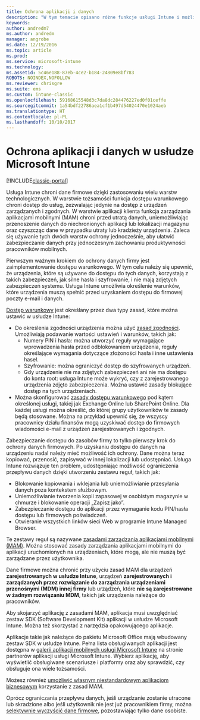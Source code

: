 ```yaml
---
title: Ochrona aplikacji i danych
description: "W tym temacie opisano różne funkcje usługi Intune i możliwości, które są dostępne, aby chronić aplikacje i dane firmy."
keywords: 
author: andredm7
ms.author: andredm
manager: angrobe
ms.date: 12/19/2016
ms.topic: article
ms.prod: 
ms.service: microsoft-intune
ms.technology: 
ms.assetid: 5c46e188-87eb-4ce2-b184-24809e8bf783
ROBOTS: NOINDEX,NOFOLLOW
ms.reviewer: chrisgre
ms.suite: ems
ms.custom: intune-classic
ms.openlocfilehash: 59168615548d3c7da8dc284476227ed0f01ceffe
ms.sourcegitcommit: 1a54bdf22786aea1cf1b497d54024470e1024aeb
ms.translationtype: HT
ms.contentlocale: pl-PL
ms.lasthandoff: 10/10/2017
---
```

# <a name="protect-apps-and-data-with-microsoft-intune"></a>Ochrona aplikacji i danych w usłudze Microsoft Intune

[!INCLUDE[classic-portal](../includes/classic-portal.md)]

Usługa Intune chroni dane firmowe dzięki zastosowaniu wielu warstw technologicznych. W warstwie tożsamości funkcja dostępu warunkowego chroni dostęp do usług, zezwalając jedynie na dostęp z urządzeń zarządzanych i zgodnych. W warstwie aplikacji klienta funkcja zarządzania aplikacjami mobilnymi (MAM) chroni przed utratą danych, uniemożliwiając przenoszenie danych do niechronionych aplikacji lub lokalizacji magazynu oraz czyszcząc dane w przypadku utraty lub kradzieży urządzenia. Zaleca się używanie tych dwóch warstw ochrony jednocześnie, aby ułatwić zabezpieczanie danych przy jednoczesnym zachowaniu produktywności pracowników mobilnych.

Pierwszym ważnym krokiem do ochrony danych firmy jest zaimplementowanie dostępu warunkowego. W tym celu należy się upewnić, że urządzenia, które są używane do dostępu do tych danych, korzystają z takich zabezpieczeń, jak silne hasła i szyfrowanie, i nie mają zdjętych zabezpieczeń systemu. Usługa Intune umożliwia określenie warunków, które urządzenia muszą spełnić przed uzyskaniem dostępu do firmowej poczty e-mail i danych.

[Dostęp warunkowy](restrict-access-to-email-and-o365-services-with-microsoft-intune.md) jest określany przez dwa typy zasad, które można ustawić w usłudze Intune:
- Do określenia zgodności urządzenia można użyć [zasad zgodności](introduction-to-device-compliance-policies-in-microsoft-intune.md). Umożliwiają podawanie wartości ustawień i warunków, takich jak:
  - Numery PIN i hasła: można utworzyć reguły wymagające wprowadzenia hasła przed odblokowaniem urządzenia, reguły określające wymagania dotyczące złożoności hasła i inne ustawienia haseł.
  - Szyfrowanie: można ograniczyć dostęp do szyfrowanych urządzeń.
  - Gdy urządzenie nie ma zdjętych zabezpieczeń ani nie ma dostępu do konta root: usługa Intune może wykryć, czy z zarejestrowanego urządzenia zdjęto zabezpieczenia. Można ustawić zasady blokujące dostęp na tych urządzeniach.
- Można skonfigurować [zasady dostępu warunkowego](restrict-access-to-email-and-o365-services-with-microsoft-intune.md) pod kątem określonej usługi, takiej jak Exchange Online lub SharePoint Online. Dla każdej usługi można określić, do której grupy użytkowników te zasady będą stosowane. Można na przykład upewnić się, że wszyscy pracownicy działu finansów mogą uzyskiwać dostęp do firmowych wiadomości e-mail z urządzeń zarejestrowanych i zgodnych.

Zabezpieczanie dostępu do zasobów firmy to tylko pierwszy krok do ochrony danych firmowych. Po uzyskaniu dostępu do danych na urządzeniu nadal należy mieć możliwość ich ochrony. Dane można teraz kopiować, przenosić, zapisywać w innej lokalizacji lub udostępniać. Usługa Intune rozwiązuje ten problem, udostępniając możliwość ograniczenia przepływu danych dzięki utworzeniu zestawu reguł, takich jak:
- Blokowanie kopiowania i wklejania lub uniemożliwianie przesyłania danych poza kontekstem służbowym.
- Uniemożliwianie tworzenia kopii zapasowej w osobistym magazynie w chmurze i blokowanie operacji „Zapisz jako”.
- Zabezpieczanie dostępu do aplikacji przez wymaganie kodu PIN/hasła dostępu lub firmowych poświadczeń.
- Otwieranie wszystkich linków sieci Web w programie Intune Managed Browser.

Te zestawy reguł są nazywane [zasadami zarządzania aplikacjami mobilnymi (MAM)](protect-app-data-using-mobile-app-management-policies-with-microsoft-intune.md). Można stosować zasady zarządzania aplikacjami mobilnymi do aplikacji uruchomionych na urządzeniach, które mogą, ale nie muszą być zarządzane przez użytkownika.  

Dane firmowe można chronić przy użyciu zasad MAM dla urządzeń **zarejestrowanych w usłudze Intune**, urządzeń **zarejestrowanych i zarządzanych przez rozwiązanie do zarządzania urządzeniami przenośnymi (MDM) innej firmy** lub urządzeń, które **nie są zarejestrowane w żadnym rozwiązaniu MDM**, takich jak urządzenia należące do pracowników.

Aby skojarzyć aplikację z zasadami MAM, aplikacja musi uwzględniać zestaw SDK (Software Development Kit) aplikacji w usłudze Microsoft Intune. Można też skorzystać z narzędzia opakowującego aplikacje.

Aplikacje takie jak należące do pakietu Microsoft Office mają wbudowany zestaw SDK w usłudze Intune. Pełna lista obsługiwanych aplikacji jest dostępna w [galerii aplikacji mobilnych usługi Microsoft Intune](https://www.microsoft.com/cloud-platform/microsoft-intune-apps) na stronie partnerów aplikacji usługi Microsoft Intune. Wybierz aplikację, aby wyświetlić obsługiwane scenariusze i platformy oraz aby sprawdzić, czy obsługuje ona wiele tożsamości.

Możesz również [umożliwić własnym niestandardowym aplikacjom biznesowym](/intune/apps-prepare-mobile-application-management) korzystanie z zasad MAM.

Oprócz ograniczania przepływu danych, jeśli urządzanie zostanie utracone lub skradzione albo jeśli użytkownik nie jest już pracownikiem firmy, można [selektywnie wyczyścić dane firmowe](wipe-managed-company-app-data-with-microsoft-intune.md), pozostawiając tylko dane osobiste.
